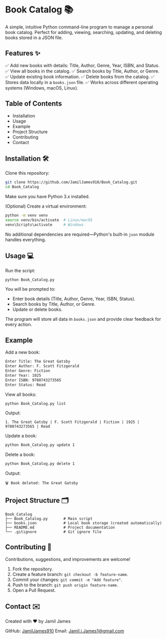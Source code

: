 # Book Catalog 📚

A simple, intuitive Python command-line program to manage a personal book catalog.
Perfect for adding, viewing, searching, updating, and deleting books stored in a JSON file.

## Features ✨

✅ Add new books with details: Title, Author, Genre, Year, ISBN, and Status.
✅ View all books in the catalog.
✅ Search books by Title, Author, or Genre.
✅ Update existing book information.
✅ Delete books from the catalog.
✅ Stores data locally in a `books.json` file.
✅ Works across different operating systems (Windows, macOS, Linux).

## Table of Contents

* Installation
* Usage
* Example
* Project Structure
* Contributing
* Contact

## Installation 🛠️

Clone this repository:

```bash
git clone https://github.com/JamilJames910/Book_Catalog.git
cd Book_Catalog
```

Make sure you have Python 3.x installed.

(Optional) Create a virtual environment:

```bash
python -m venv venv
source venv/bin/activate  # Linux/macOS
venv\Scripts\activate     # Windows
```

No additional dependencies are required—Python's built-in `json` module handles everything.

## Usage 💻

Run the script:

```bash
python Book_Catalog.py
```

You will be prompted to:

* Enter book details (Title, Author, Genre, Year, ISBN, Status).
* Search books by Title, Author, or Genre.
* Update or delete books.

The program will store all data in `books.json` and provide clear feedback for every action.

## Example

Add a new book:

```bash
Enter Title: The Great Gatsby
Enter Author: F. Scott Fitzgerald
Enter Genre: Fiction
Enter Year: 1925
Enter ISBN: 9780743273565
Enter Status: Read
```

View all books:

```bash
python Book_Catalog.py list
```

Output:

```
1. The Great Gatsby | F. Scott Fitzgerald | Fiction | 1925 | 9780743273565 | Read
```

Update a book:

```bash
python Book_Catalog.py update 1
```

Delete a book:

```bash
python Book_Catalog.py delete 1
```

Output:

```
🗑️ Book deleted: The Great Gatsby
```

## Project Structure 🗂️

```
Book_Catalog
├── Book_Catalog.py       # Main script
├── books.json            # Local book storage (created automatically)
├── README.md             # Project documentation
└── .gitignore            # Git ignore file
```

## Contributing 🤝

Contributions, suggestions, and improvements are welcome!

1. Fork the repository.
2. Create a feature branch: `git checkout -b feature-name`.
3. Commit your changes: `git commit -m "Add feature"`.
4. Push to the branch: `git push origin feature-name`.
5. Open a Pull Request.

## Contact ✉️

Created with ❤️ by Jamil James

GitHub: [JamilJames910](https://github.com/JamilJames910)
Email: [Jamil.i.James1@gmail.com](mailto:Jamil.i.James1@gmail.com)
